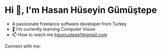 

# Hi 👋, I'm Hasan Hüseyin Gümüştepe
- A passionate freelance software developer from Turkey
- 🌱 I’m currently learning Computer Vision
- 📫 How to reach me hgumustepe1@gmail.com

Connect with me:
